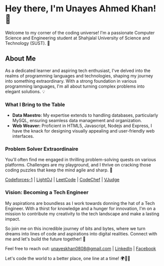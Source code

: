 <!DOCTYPE html>
<html lang="en">
<head>
    <meta charset="UTF-8">
    <meta name="viewport" content="width=device-width, initial-scale=1.0">
    
    
</head>
<body>
    <div class="container">
        <h1>Hey there, I'm Unayes Ahmed Khan! 👋</h1>
        <p>Welcome to my corner of the coding universe! I'm a passionate Computer Science and Engineering student at Shahjalal University of Science and Technology (SUST). 🚀</p>
        <h2>About Me</h2>
        <p>As a dedicated learner and aspiring tech enthusiast, I've delved into the realms of programming languages and technologies, shaping my journey into something extraordinary. With a strong foundation in various programming languages, I'm all about turning complex problems into elegant solutions. 💡</p>
        <h3>What I Bring to the Table</h3>
        <ul>
            <li><strong>Data Maestro:</strong> My expertise extends to handling databases, particularly MySQL, ensuring seamless data management and organization.</li>
            <li><strong>Web Weaver:</strong> Proficient in HTML5, Javascript, Nodejs and Express, I have the knack for designing visually appealing and user-friendly web interfaces.</li>
        </ul>
        <h3>Problem Solver Extraordinaire</h3>
        <p>You'll often find me engaged in thrilling problem-solving quests on various platforms. Challenges are my playground, and I thrive on cracking those coding puzzles that keep the mind agile and sharp. 💪</p>
      <p><a href="https://codeforces.com/profile/Unayes">Codeforces-1</a> | <a href="https://lightoj.com/user/unayes08">LightOJ</a> | <a href="https://leetcode.com/unayes/">LeetCode</a> | <a href="https://www.codechef.com/users/unayes08">CodeChef</a> | <a href="https://vjudge.net/user/2020331009">VJudge</a></p>
        <h3>Vision: Becoming a Tech Engineer</h3>
        <p>My aspirations are boundless as I work towards donning the hat of a Tech Engineer. With a thirst for knowledge and a hunger for innovation, I'm on a mission to contribute my creativity to the tech landscape and make a lasting impact.</p>
        <p>So join me on this incredible journey of bits and bytes, where we turn dreams into lines of code and aspirations into digital realities. Connect with me and let's build the future together! 🌟</p>
        <p>Feel free to reach out: <a href="mailto:unayeskhan0808@gmail.com">unayeskhan0808@gmail.com</a> | <a href="https://www.linkedin.com/in/unayes-ahmed-khan-3a45bb262/">LinkedIn</a> | <a href="https://www.facebook.com/profile.php?id=100076577988974&mibextid=ZbWKwL">Facebook</a></p>
        <p>Let's code the world to a better place, one line at a time! 🌍👨‍💻</p>
    </div>
</body>
</html>

